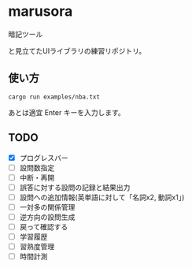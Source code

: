 # marusora

暗記ツール

と見立てたUIライブラリの練習リポジトリ。

## 使い方


```
cargo run examples/nba.txt
```

あとは適宜 Enter キーを入力します。

## TODO


* [x] プログレスバー
* [ ] 設問数指定
* [ ] 中断・再開
* [ ] 誤答に対する設問の記録と結果出力
* [ ] 設問への追加情報(英単語に対して「名詞x2, 動詞x1」)
* [ ] 一対多の関係管理
* [ ] 逆方向の設問生成
* [ ] 戻って確認する
* [ ] 学習履歴
* [ ] 習熟度管理
* [ ] 時間計測
